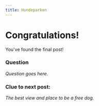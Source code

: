 ```yaml
---
title: Hundeparken
---
```


#  Congratulations!

You've found the final post!  

### Question
_Question goes here._

### Clue to next post:
_The best view and place to be a free dog._
